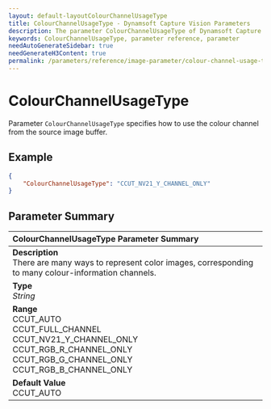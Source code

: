 ```yaml
---
layout: default-layoutColourChannelUsageType
title: ColourChannelUsageType - Dynamsoft Capture Vision Parameters
description: The parameter ColourChannelUsageType of Dynamsoft Capture Vision is for specifing how to use the colour channel from the source image buffer.
keywords: ColourChannelUsageType, parameter reference, parameter
needAutoGenerateSidebar: true
needGenerateH3Content: true
permalink: /parameters/reference/image-parameter/colour-channel-usage-type.html
---
```



# ColourChannelUsageType

Parameter `ColourChannelUsageType` specifies how to use the colour channel from the source image buffer.

## Example

```json
{
    "ColourChannelUsageType": "CCUT_NV21_Y_CHANNEL_ONLY"
}
```

## Parameter Summary

| ColourChannelUsageType Parameter Summary |
| :--------------------------------------- |
| **Description**</b><br>There are many ways to represent color images, corresponding to many colour-information channels. |
| **Type**<br>*String* |
| **Range** <br>CCUT_AUTO<br>CCUT_FULL_CHANNEL<br>CCUT_NV21_Y_CHANNEL_ONLY<br>CCUT_RGB_R_CHANNEL_ONLY<br>CCUT_RGB_G_CHANNEL_ONLY<br>CCUT_RGB_B_CHANNEL_ONLY |
| **Default Value**<br>CCUT_AUTO |
